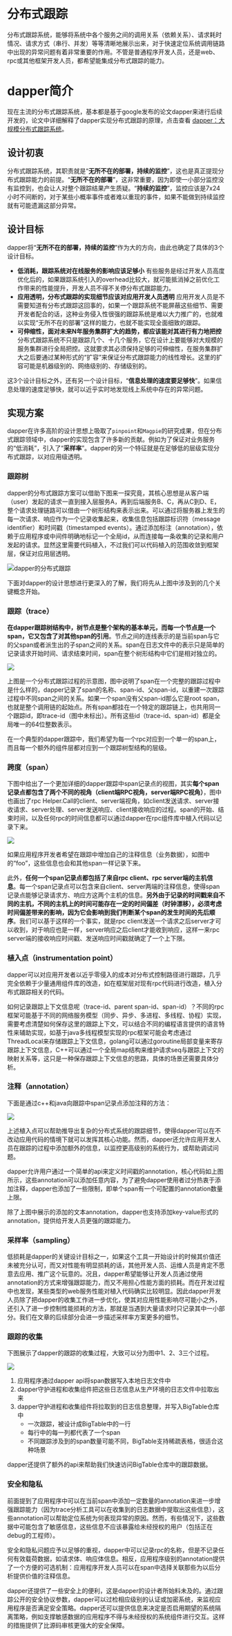 # 分布式跟踪

分布式跟踪系统，能够将系统中各个服务之间的调用关系（依赖关系）、请求耗时情况、请求方式（串行、并发）等等清晰地展示出来，对于快速定位系统调用链路中出现的异常问题有着非常重要的作用。不管是普通程序开发人员，还是web、rpc或其他框架开发人员，都希望能集成分布式跟踪的能力。

# dapper简介

现在主流的分布式跟踪系统，基本都是基于google发布的论文dapper来进行后续开发的，论文中详细解释了dapper实现分布式跟踪的原理，点击查看 [dapper：大规模分布式跟踪系统](https://bigbully.github.io/Dapper-translation/)。

## 设计初衷

分布式跟踪系统，其职责就是“**无所不在的部署，持续的监控**”，这也是真正提现分布式跟踪能力的前提。“**无所不在的部署**”，这非常重要，因为即使一小部分监控没有监控到，也会让人对整个跟踪结果产生质疑。“**持续的监控**”，监控应该是7x24小时不间断的，对于某些小概率事件或者难以重现的事件，如果不能做到持续监控就有可能遗漏这部分异常。

## 设计目标

dapper将“**无所不在的部署，持续的监控**”作为大的方向，由此也确定了具体的3个设计目标。
- **低消耗，跟踪系统对在线服务的影响应该足够小**
有些服务是经过开发人员高度优化后的，如果跟踪系统引入的overhead比较大，就可能抵消掉之前优化工作带来的性能提升，开发人员不得不关停分布式跟踪能力。
- **应用透明，分布式跟踪的实现细节应该对应用开发人员透明**
应用开发人员是不需要知道有分布式跟踪这回事的，如果一个跟踪系统不能屏蔽这些细节、需要开发者配合的话，这种业务侵入性很强的跟踪系统是难以大力推广的，也就难以实现“无所不在的部署”这样的能力，也就不能实现全面细致的跟踪。
- **可伸缩性，面对未来N年服务集群扩大的趋势，都应该能对其进行有力地把控**
分布式跟踪系统不只是跟踪几个、十几个服务，它在设计上要能够对大规模的服务集群进行全局把控。这就要求其必须保持足够的可伸缩性，在服务集群扩大之后要通过某种形式的“扩容”来保证分布式跟踪能力的线性增长。这里的扩容可能是机器级别的、网络级别的、存储级别的。

这3个设计目标之外，还有另一个设计目标，“**信息处理的速度要足够快**”。如果信息处理的速度足够快，就可以近乎实时地发现线上系统中存在的异常问题。

## 实现方案

dapper在许多高阶的设计思想上吸取了`pinpoint`和`Magpie`的研究成果，但在分布式跟踪领域中，dapper的实现包含了许多新的贡献。例如为了保证对业务服务的“低消耗”，引入了“**采样率**”。dapper的另一个特征就是在足够低的层级实现分布式跟踪，以对应用级透明。

### 跟踪树

dapper的分布式跟踪方案可以借助下图来一探究竟，其核心思想是从客户端（user）发起的请求一直到接入层服务A，再到后端服务B、C，再从C到D、E，整个请求处理链路可以借由一个树形结构来表示出来。可以通过将服务器上发生的每一次请求、响应作为一个记录收集起来，收集信息包括跟踪标识符（message identifier）和时间戳（timestamped events）。通过添加标注（annotation），依赖于应用程序或中间件明确地标记一个全局id，从而连接每一条收集的记录和用户发起的请求。显然这里需要代码植入，不过我们可以代码植入的范围收敛到框架层，保证对应用层透明。

![dapper的分布式跟踪](assets/markdown-img-paste-20181002172106821.png)

下面对dapper的设计思想进行更深入的了解，我们将先从上图中涉及到的几个关键概念开始。

### 跟踪（trace）

**在dapper跟踪树结构中，树节点是整个架构的基本单元，而每一个节点是一个span，它又包含了对其他span的引用**。节点之间的连线表示的是当前span与它的父span或者派生出的子span之间的关系。span在日志文件中的表示只是简单的记录请求开始时间、请求结束时间，span在整个树形结构中它们是相对独立的。

![](assets/markdown-img-paste-20181002175422393.png)

上图是一个分布式跟踪过程的示意图，图中说明了span在一个完整的跟踪过程中是什么样的，dapper记录了span的名称、span-id、父span-id，以重建一次跟踪过程中不同span之间的关系。如果一个span没有父span-id那么它是root span，也就是整个调用链的起始点。所有span都挂在一个特定的跟踪链上，也共用同一个跟踪id，即trace-id（图中未标出）。所有这些id（trace-id、span-id）都是全局唯一的64位整数表示。

在一个典型的dapper跟踪中，我们希望为每一个rpc对应到一个单一的span上，而且每一个额外的组件层都对应到一个跟踪树型结构的层级。

### 跨度（span）

下图中给出了一个更加详细的dapper跟踪中span记录点的视图，其实**每个span记录点都包含了两个不同的视角（client端RPC视角，server端RPC视角）**，图中也画出了rpc Helper.Call的client、server端视角，如client发送请求、server接收请求、server处理、server发送响应、client接收响应的过程。span的开始、结束时间，以及任何rpc的时间信息都可以通过dapper在rpc组件库中植入代码以记录下来。

![](assets/markdown-img-paste-20181002180241439.png)

如果应用程序开发者希望在跟踪中增加自己的注释信息（业务数据），如图中的“foo”，这些信息也会和其他span一样记录下来。

此外，**任何一个span记录点都包括了来自rpc client、rpc server端的主机信息**。每一个span记录点可以包含来自client、server两端的注释信息，使得span记录点能够记录请求方、响应方这两个主机的信息。**另外由于记录的时间戳来自不同的主机，不同的主机上的时间可能存在一定的时间偏差（时钟漂移），必须考虑时间偏差带来的影响，因为它会影响到我们判断某个span的发生时间的先后顺序**。我们可以基于这样的一个事实，就是rpc client发送一个请求之后server才可以收到，对于响应也是一样，server响应之后client才能收到响应，这样一来rpc server端的接收响应时间戳、发送响应时间戳就确定了一个上下限。

### 植入点（instrumentation point）

dapper可以对应用开发者以近乎零侵入的成本对分布式控制路径进行跟踪，几乎完全依赖于少量通用组件库的改造，如在框架层对现有rpc代码进行改造，植入分布式跟踪相关的代码。

如何记录跟踪上下文信息呢（trace-id、parent span-id、span-id）？不同的rpc框架可能基于不同的网络服务模型（同步、异步、多进程、多线程、协程）实现，需要考虑清楚如何保存这里的跟踪上下文，可以结合不同的编程语言提供的语言特性来辅助实现，如基于java多线程模型实现的rpc框架可能会考虑通过ThreadLocal来存储跟踪上下文信息，golang可以通过goroutine局部变量来寄存跟踪上下文信息，C++可以通过一个全局map结构来维护请求seq与跟踪上下文的映射关系等，这只是一种保存跟踪上下文信息的思路，具体的场景还需要具体分析。

### 注释（annotation）

下面是通过c++和java向跟踪中span记录点添加注释的方法：

![](assets/markdown-img-paste-20181002185739556.png)

上述植入点可以帮助推导出复杂的分布式系统的跟踪细节，使得dapper可以在不改动应用代码的情境下就可以发挥其核心功能。然而，dapper还允许应用开发人员在跟踪的过程中添加额外的信息，以监控更高级别的系统行为，或帮助调试问题。

dapper允许用户通过一个简单的api来定义时间戳的annotation，核心代码如上图所示，这些annotation可以添加任意内容，为了避免dapper使用者过分热衷于添加注释，dapper也添加了一些限制，即单个span有一个可配置的annotation数量上限。

除了上图中展示的添加的文本annotation，dapper也支持添加key-value形式的annotation，提供给开发人员更强的跟踪能力。

### 采样率（sampling）

低损耗是dapper的关键设计目标之一，如果这个工具一开始设计的时候其价值还未被充分认可，而又对性能有明显损耗的话，其他开发人员、运维人员是肯定不愿意去应用、推广这个玩意的。况且，dapper希望能够让开发人员通过使用annotation的方式来增强跟踪能力，而又不用担心性能方面的损耗。而在开发过程中也发现，某些类型的web服务性能对植入代码确实比较明显。因此dapper开发人员除了把dapper的收集工作进一步优化，使其对应用性能影响尽可能小之外，还引入了进一步控制性能损耗的方法，那就是当遇到大量请求时只记录其中一小部分。我们在文章的后续部分会进一步描述采样率方案更多的细节。

### 跟踪的收集

下图展示了dapper的跟踪的收集过程，大致可以分为图中1、2、3三个过程。

![](assets/markdown-img-paste-20181002191409292.png)

1. 应用程序通过dapper api将span数据写入本地日志文件中
2. dapper守护进程和收集组件把这些日志信息从生产环境的日志文件中拉取出来
3. dapper守护进程和收集组件将拉取到的日志信息整理，并写入BigTable仓库中
    - 一次跟踪，被设计成BigTable中的一行
    - 每行中的每一列都代表了一个span
    - 不同跟踪涉及到的span数量可能不同，BigTable支持稀疏表格，很适合这种场景

dapper还提供了额外的api来帮助我们快速访问BigTable仓库中的跟踪数据。

### 安全和隐私

前面提到了应用程序中可以在当前span中添加一定数量的annotation来进一步增强跟踪能力（因为trace分析工具可以在收集到的日志数据中提取出这些信息），这些annotation可以帮助定位系统为何表现异常的原因。然而，有些情况下，这些数据中可能包含了敏感信息，这些信息不应该暴露给未经授权的用户（包括正在debug的工程师）。

安全和隐私问题应予以足够的重视，dapper中可以记录rpc的名称，但是不记录任何有效载荷数据，如请求体、响应体信息。相反，应用程序级别的annotation提供了一个方便的可选机制：应用程序开发人员可以在span中选择关联那些为以后分析提供价值的注释信息。

dapper还提供了一些安全上的便利，这是dapper的设计者所始料未及的。通过跟踪公开的安全协议参数，dapper可以过检相应级别的认证或加密系统，来监视应用程序是否满足安全策略。dapper还可以提供信息来决定是否启用期望的系统隔离策略，例如支撑敏感数据的应用程序不得与未经授权的系统组件进行交互。这样的措施提供了比源码审核更强大的安全保障。
